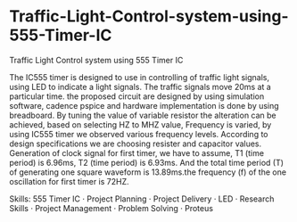 # Traffic-Light-Control-system-using-555-Timer-IC
Traffic Light Control system using 555 Timer IC


The IC555 timer is designed to use in controlling of traffic light signals, using LED to indicate a light signals. The traffic signals move 20ms at a particular time. the proposed circuit are designed by using simulation software, cadence pspice and hardware implementation is done by using breadboard. By tuning the value of variable resistor the alteration can be achieved, based on selecting HZ to MHZ value, Frequency is varied, by using IC555 timer we observed various frequency levels. According to design specifications we are choosing resister and capacitor values. Generation of clock signal for first timer, we have to assume, T1 (time period) is 6.96ms, T2 (time period) is 6.93ms. And the total time period (T) of generating one square waveform is 13.89ms.the frequency (f) of the one oscillation for first timer is 72HZ. 


Skills: 555 Timer IC · Project Planning · Project Delivery · LED · Research Skills · Project Management · Problem Solving · Proteus  
